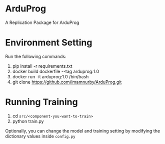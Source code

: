 # ArduProg
A Replication Package for ArduProg

# Environment Setting
Run the following commands:
1. pip install -r requirements.txt
2. docker build dockerfile --tag arduprog:1.0
3. docker run -it arduprog:1.0 /bin/bash
4. git clone https://github.com/imamnurby/ArduProg.git

# Running Training
1. cd `src/<component-you-want-to-train>`
2. python train.py

Optionally, you can change the model and training setting by modifying the dictionary values inside `config.py`


